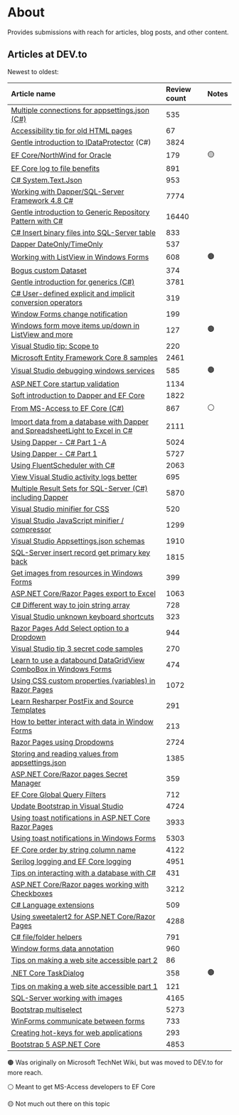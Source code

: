 # About

Provides submissions with reach for articles, blog posts, and other content.

## Articles at DEV.to

Newest to oldest:

| Article name        |   Review count    |  Notes    |
|:------------- |:-------------|:-------------|
| [Multiple connections for appsettings.json (C#)](https://dev.to/karenpayneoregon/multiple-connections-for-appsettingsjson-c-52b2) | 535 |  |
| [Accessibility tip for old HTML pages](https://dev.to/karenpayneoregon/accessibility-tip-for-old-html-pages-2nj6) | 67 |  
| [Gentle introduction to IDataProtector](https://dev.to/karenpayneoregon/gentle-introduction-to-idataprotector-c-9cd) (C#) | 3824 | 
| [EF Core/NorthWind for Oracle](https://dev.to/karenpayneoregon/ef-corenorthwind-for-oracle-2kbk) | 179 | :yellow_circle: |
| [EF Core log to file benefits](https://dev.to/karenpayneoregon/ef-core-log-to-file-benefits-13jp) | 891 |  |
| [C# System.Text.Json](https://dev.to/karenpayneoregon/c-systemtextjson-37m1) | 953 |  |
| [Working with Dapper/SQL-Server Framework 4.8 C#](https://dev.to/karenpayneoregon/working-with-dappersql-server-framework-48-c-57je) | 7774 |  |
| [Gentle introduction to Generic Repository Pattern with C#](https://dev.to/karenpayneoregon/gentle-introduction-to-generic-repository-pattern-with-c-1jn0) | 16440 |  |
| [C# Insert binary files into SQL-Server table](https://dev.to/karenpayneoregon/c-insert-binary-files-into-sql-server-table-4laa) | 833 |  |
| [Dapper DateOnly/TimeOnly](https://dev.to/karenpayneoregon/dapper-dateonlytimeonly-1ii9) | 537 |  |
| [Working with ListView in Windows Forms](https://dev.to/karenpayneoregon/working-with-listview-in-windows-forms-205d) | 608 | :brown_circle: |
| [Bogus custom Dataset](https://dev.to/karenpayneoregon/bogus-custom-dataset-3h93) | 374 |  |
| [Gentle introduction for generics (C#)](https://dev.to/karenpayneoregon/gentle-introduction-for-generics-c-4232) | 3781 |  |
| [C# User-defined explicit and implicit conversion operators](https://dev.to/karenpayneoregon/c-user-defined-explicit-and-implicit-conversion-operators-3ipd) | 319 |  |
| [Window Forms change notification](https://dev.to/karenpayneoregon/window-forms-change-notification-a1d) | 199 |  |
| [Windows form move items up/down in ListView and more](https://dev.to/karenpayneoregon/windows-form-move-items-updown-in-listview-and-more-5gp7) | 127 | :brown_circle: |
| [Visual Studio tip: Scope to](https://dev.to/karenpayneoregon/visual-studio-tip-scope-to-4l5s) | 220 |  |
| [Microsoft Entity Framework Core 8 samples](https://dev.to/karenpayneoregon/microsoft-entity-framework-core-8-samples-3dj8) | 2461 |  |
| [Visual Studio debugging windows services](v) | 585 | :brown_circle: |
| [ASP.NET Core startup validation](https://dev.to/karenpayneoregon/aspnet-core-startup-validation-20e7) | 1134 |  |
| [Soft introduction to Dapper and EF Core](https://dev.to/karenpayneoregon/soft-intoduction-to-dapper-and-ef-core-2m56) | 1822 |  |
| [From MS-Access to EF Core (C#)](https://dev.to/karenpayneoregon/from-ms-access-to-ef-core-c-14nn) | 867 | :white_circle: |
| [Import data from a database with Dapper and SpreadsheetLight to Excel in C#](https://dev.to/karenpayneoregon/import-data-from-a-datababse-with-dapper-and-spreadsheetlight-in-c-4pi1) | 2111 |  |
| [Using Dapper - C# Part 1-A](https://dev.to/karenpayneoregon/using-dapper-c-part-1-a-eec) | 5024 |  |
| [Using Dapper - C# Part 1](https://dev.to/karenpayneoregon/working-with-dapper-in-c-5kd) | 5727 |  |
| [Using FluentScheduler with C#](https://dev.to/karenpayneoregon/using-fluentscheduler-with-c-29ck) | 2063 |  |
| [View Visual Studio activity logs better](https://dev.to/karenpayneoregon/view-visual-studio-activity-logs-better-2id8) | 695 |  |
| [Multiple Result Sets for SQL-Server (C#) including Dapper](https://dev.to/karenpayneoregon/multiple-result-sets-for-sql-server-c-including-dapper-1fpa) | 5870 |  |
| [Visual Studio minifier for CSS](https://dev.to/karenpayneoregon/visual-studio-minifier-for-css-19a6) | 520 |  |
| [Visual Studio JavaScript minifier / compressor](https://dev.to/karenpayneoregon/visual-studio-javascript-minifier-compressor-3281) | 1299 |  |
| [Visual Studio Appsettings.json schemas](https://dev.to/karenpayneoregon/visual-studio-appsettingsjson-schemas-18o0) | 1910 |  |
| [SQL-Server insert record get primary key back](https://dev.to/karenpayneoregon/sql-server-insert-record-get-primary-key-back-13oa) | 1815 |  |
| [Get images from resources in Windows Forms](https://dev.to/karenpayneoregon/get-images-from-resources-in-windows-forms-5b0f) | 399 |  |
| [ASP.NET Core/Razor Pages export to Excel](https://dev.to/karenpayneoregon/aspnet-corerazor-pages-export-to-excel-4028) | 1063 |  |
| [C# Different way to join string array](https://dev.to/karenpayneoregon/c-different-way-to-join-string-array-1pb1) | 728 |  |
| [Visual Studio unknown keyboard shortcuts](https://dev.to/karenpayneoregon/visual-studio-unknwn-keyboard-shortcuts-1g3e)| 323 |  |
| [Razor Pages Add Select option to a Dropdown](https://dev.to/karenpayneoregon/razor-pages-add-select-option-to-a-dropdown-48m9) | 944 |  |
| [Visual Studio tip 3 secret code samples](https://dev.to/karenpayneoregon/visual-studio-tip-3-secret-code-samples-4542) | 270 |  |
| [Learn to use a databound DataGridView ComboBox in Windows Forms](https://dev.to/karenpayneoregon/learn-to-use-a-databound-datagridview-combobox-in-windows-forms-1coa) | 474 |  |
| [Using CSS custom properties (variables) in Razor Pages ](https://dev.to/karenpayneoregon/using-css-custom-properties-variables-in-razor-pages-3kg6)| 1072 |  |
| [Learn Resharper PostFix and Source Templates](https://dev.to/karenpayneoregon/learn-resharper-postfix-and-source-templates-32lo) | 291 |  |
| [How to better interact with data in Window Forms](https://dev.to/karenpayneoregon/how-to-better-interact-with-data-in-window-forms-24lh) | 213 |  |
| [Razor Pages using Dropdowns](https://dev.to/karenpayneoregon/-aspnet-corerazor-pages-using-dropdowns-3cl4) | 2724 |  |
| [Storing and reading values from appsettings.json](https://dev.to/karenpayneoregon/storing-and-reading-values-from-appsettingsjson-io) | 1385 |  |
| [ASP.NET Core/Razor pages Secret Manager](https://dev.to/karenpayneoregon/aspnet-corerazor-pages-secret-manager-3183) | 359 |  |
| [EF Core Global Query Filters](https://dev.to/karenpayneoregon/ef-core-global-query-filters-1dal) | 712 |  |
| [Update Bootstrap in Visual Studio](https://dev.to/karenpayneoregon/update-bootstrap-in-visual-studio-2pa) | 4724 |  |
| [Using toast notifications in ASP.NET Core Razor Pages](https://dev.to/karenpayneoregon/using-toast-notifications-in-aspnet-core-razor-pages-50kj) | 3933 |  |
| [Using toast notifications in Windows Forms](https://dev.to/karenpayneoregon/using-toast-notifications-in-windows-forms-1dbe) | 5303 |  |
| [EF Core order by string column name](https://dev.to/karenpayneoregon/ef-core-order-by-string-column-name-4549) | 4122 |  |
| [Serilog logging and EF Core logging](https://dev.to/karenpayneoregon/serilog-logging-and-ef-core-logging-25hm) | 4951 |  |
| [Tips on interacting with a database with C#](https://dev.to/karenpayneoregon/tips-on-interacting-with-a-database-with-c-4nl9) | 431 |  |
| [ASP.NET Core/Razor pages working with Checkboxes](https://dev.to/karenpayneoregon/aspnet-corerazor-pages-working-with-checkboxes-3ck4) | 3212 |  |
| [C# Language extensions](https://dev.to/karenpayneoregon/c-language-extensions-1jk6) | 509 |  |
| [Using sweetalert2 for ASP.NET Core/Razor Pages](https://dev.to/karenpayneoregon/using-sweetalert2-for-aspnet-corerazor-pages-25lf) | 4288 |  |
| [C# file/folder helpers](https://dev.to/karenpayneoregon/c-filefolder-helpers-4phl) | 791 |  |
| [Window forms data annotation](https://dev.to/karenpayneoregon/window-forms-data-annotation-276m) | 960 |  |
| [Tips on making a web site accessible part 2](https://dev.to/karenpayneoregon/tips-on-making-a-web-site-accessible-part-2-486p) | 86 |  |
| [.NET Core TaskDialog](https://dev.to/karenpayneoregon/net-core-taskdialog-2o4l) | 358 | :brown_circle: |
| [Tips on making a web site accessible part 1](https://dev.to/karenpayneoregon/tips-on-making-a-web-site-accessible-part-1-5e8b) | 121 |  |
| [SQL-Server working with images](https://dev.to/karenpayneoregon/sql-server-working-with-images-dp3) | 4165 |  |
| [Bootstrap multiselect](https://dev.to/karenpayneoregon/bootstrap-multiselect-40d9) | 5273 |  |
| [WinForms communicate between forms](https://dev.to/karenpayneoregon/winforms-communicate-between-forms-7ic) | 733 |  |
| [Creating hot-keys for web applications](https://dev.to/karenpayneoregon/creating-hot-keys-for-web-applications-cp2) | 293 |  |
| [Bootstrap 5 ASP.NET Core](https://dev.to/karenpayneoregon/bootstrap-5-and-razor-pages-4521) | 4853 |  |



:brown_circle: Was originally on Microsoft TechNet Wiki, but was moved to DEV.to for more reach.

:white_circle: Meant to get MS-Access developers to EF Core

:yellow_circle: Not much out there on this topic